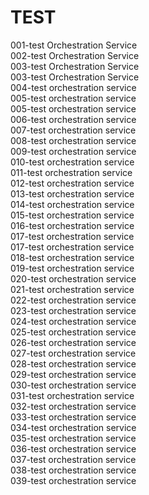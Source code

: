# TEST


001-test Orchestration Service<br/>
002-test Orchestration Service<br/>
003-test Orchestration Service<br/>
003-test Orchestration Service<br/>
004-test orchestration service<br/>
005-test orchestration service<br/>
005-test orchestration service<br/>
006-test orchestration service<br/>
007-test orchestration service<br/>
008-test orchestration service<br/>
009-test orchestration service<br/>
010-test orchestration service<br/>
011-test orchestration service<br/>
012-test orchestration service<br/>
013-test orchestration service<br/>
014-test orchestration service<br/>
015-test orchestration service<br/>
016-test orchestration service<br/>
017-test orchestration service<br/>
017-test orchestration service<br/>
018-test orchestration service<br/>
019-test orchestration service<br/>
020-test orchestration service<br/>
021-test orchestration service<br/>
022-test orchestration service<br/>
023-test orchestration service<br/>
024-test orchestration service<br/>
025-test orchestration service<br/>
026-test orchestration service<br/>
027-test orchestration service<br/>
028-test orchestration service<br/>
029-test orchestration service<br/>
030-test orchestration service<br/>
031-test orchestration service<br/>
032-test orchestration service<br/>
033-test orchestration service<br/>
034-test orchestration service<br/>
035-test orchestration service<br/>
036-test orchestration service<br/>
037-test orchestration service<br/>
038-test orchestration service<br/>
039-test orchestration service<br/>





